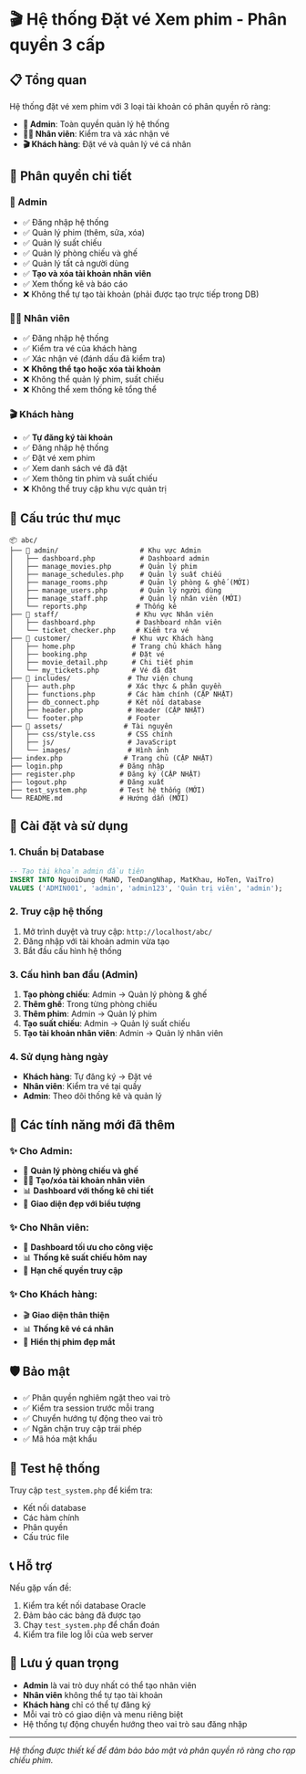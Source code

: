 # 🎬 Hệ thống Đặt vé Xem phim - Phân quyền 3 cấp

## 📋 Tổng quan

Hệ thống đặt vé xem phim với 3 loại tài khoản có phân quyền rõ ràng:
- **👑 Admin**: Toàn quyền quản lý hệ thống
- **👨‍💼 Nhân viên**: Kiểm tra và xác nhận vé
- **🎬 Khách hàng**: Đặt vé và quản lý vé cá nhân

## 🔐 Phân quyền chi tiết

### 👑 Admin
- ✅ Đăng nhập hệ thống
- ✅ Quản lý phim (thêm, sửa, xóa)
- ✅ Quản lý suất chiếu
- ✅ Quản lý phòng chiếu và ghế
- ✅ Quản lý tất cả người dùng
- ✅ **Tạo và xóa tài khoản nhân viên**
- ✅ Xem thống kê và báo cáo
- ❌ Không thể tự tạo tài khoản (phải được tạo trực tiếp trong DB)

### 👨‍💼 Nhân viên
- ✅ Đăng nhập hệ thống
- ✅ Kiểm tra vé của khách hàng
- ✅ Xác nhận vé (đánh dấu đã kiểm tra)
- ❌ **Không thể tạo hoặc xóa tài khoản**
- ❌ Không thể quản lý phim, suất chiếu
- ❌ Không thể xem thống kê tổng thể

### 🎬 Khách hàng
- ✅ **Tự đăng ký tài khoản**
- ✅ Đăng nhập hệ thống
- ✅ Đặt vé xem phim
- ✅ Xem danh sách vé đã đặt
- ✅ Xem thông tin phim và suất chiếu
- ❌ Không thể truy cập khu vực quản trị

## 📁 Cấu trúc thư mục

```
📦 abc/
├── 📁 admin/                    # Khu vực Admin
│   ├── dashboard.php           # Dashboard admin
│   ├── manage_movies.php       # Quản lý phim
│   ├── manage_schedules.php    # Quản lý suất chiếu
│   ├── manage_rooms.php        # Quản lý phòng & ghế (MỚI)
│   ├── manage_users.php        # Quản lý người dùng
│   ├── manage_staff.php        # Quản lý nhân viên (MỚI)
│   └── reports.php            # Thống kê
├── 📁 staff/                   # Khu vực Nhân viên
│   ├── dashboard.php          # Dashboard nhân viên
│   └── ticket_checker.php     # Kiểm tra vé
├── 📁 customer/               # Khu vực Khách hàng
│   ├── home.php              # Trang chủ khách hàng
│   ├── booking.php           # Đặt vé
│   ├── movie_detail.php      # Chi tiết phim
│   └── my_tickets.php        # Vé đã đặt
├── 📁 includes/              # Thư viện chung
│   ├── auth.php             # Xác thực & phân quyền
│   ├── functions.php        # Các hàm chính (CẬP NHẬT)
│   ├── db_connect.php       # Kết nối database
│   ├── header.php           # Header (CẬP NHẬT)
│   └── footer.php           # Footer
├── 📁 assets/               # Tài nguyên
│   ├── css/style.css        # CSS chính
│   ├── js/                  # JavaScript
│   └── images/              # Hình ảnh
├── index.php               # Trang chủ (CẬP NHẬT)
├── login.php              # Đăng nhập
├── register.php           # Đăng ký (CẬP NHẬT)
├── logout.php             # Đăng xuất
├── test_system.php        # Test hệ thống (MỚI)
└── README.md              # Hướng dẫn (MỚI)
```

## 🚀 Cài đặt và sử dụng

### 1. Chuẩn bị Database
```sql
-- Tạo tài khoản admin đầu tiên
INSERT INTO NguoiDung (MaND, TenDangNhap, MatKhau, HoTen, VaiTro) 
VALUES ('ADMIN001', 'admin', 'admin123', 'Quản trị viên', 'admin');
```

### 2. Truy cập hệ thống
1. Mở trình duyệt và truy cập: `http://localhost/abc/`
2. Đăng nhập với tài khoản admin vừa tạo
3. Bắt đầu cấu hình hệ thống

### 3. Cấu hình ban đầu (Admin)
1. **Tạo phòng chiếu**: Admin → Quản lý phòng & ghế
2. **Thêm ghế**: Trong từng phòng chiếu
3. **Thêm phim**: Admin → Quản lý phim
4. **Tạo suất chiếu**: Admin → Quản lý suất chiếu
5. **Tạo tài khoản nhân viên**: Admin → Quản lý nhân viên

### 4. Sử dụng hàng ngày
- **Khách hàng**: Tự đăng ký → Đặt vé
- **Nhân viên**: Kiểm tra vé tại quầy
- **Admin**: Theo dõi thống kê và quản lý

## 🔧 Các tính năng mới đã thêm

### ✨ Cho Admin:
- 🏢 **Quản lý phòng chiếu và ghế**
- 👨‍💼 **Tạo/xóa tài khoản nhân viên**
- 📊 **Dashboard với thống kê chi tiết**
- 🎨 **Giao diện đẹp với biểu tượng**

### ✨ Cho Nhân viên:
- 🎫 **Dashboard tối ưu cho công việc**
- 📊 **Thống kê suất chiếu hôm nay**
- 🚫 **Hạn chế quyền truy cập**

### ✨ Cho Khách hàng:
- 🎬 **Giao diện thân thiện**
- 📊 **Thống kê vé cá nhân**
- 🎨 **Hiển thị phim đẹp mắt**

## 🛡️ Bảo mật

- ✅ Phân quyền nghiêm ngặt theo vai trò
- ✅ Kiểm tra session trước mỗi trang
- ✅ Chuyển hướng tự động theo vai trò
- ✅ Ngăn chặn truy cập trái phép
- ✅ Mã hóa mật khẩu

## 🧪 Test hệ thống

Truy cập `test_system.php` để kiểm tra:
- Kết nối database
- Các hàm chính
- Phân quyền
- Cấu trúc file

## 📞 Hỗ trợ

Nếu gặp vấn đề:
1. Kiểm tra kết nối database Oracle
2. Đảm bảo các bảng đã được tạo
3. Chạy `test_system.php` để chẩn đoán
4. Kiểm tra file log lỗi của web server

## 🎯 Lưu ý quan trọng

- **Admin** là vai trò duy nhất có thể tạo nhân viên
- **Nhân viên** không thể tự tạo tài khoản
- **Khách hàng** chỉ có thể tự đăng ký
- Mỗi vai trò có giao diện và menu riêng biệt
- Hệ thống tự động chuyển hướng theo vai trò sau đăng nhập

---
*Hệ thống được thiết kế để đảm bảo bảo mật và phân quyền rõ ràng cho rạp chiếu phim.*
